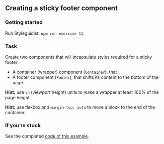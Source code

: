 ## Creating a sticky footer component

### Getting started

Run Styleguidist: `npm run exercise 11`.

### Task

Create two components that will incapsulate styles required for a sticky footer:

* A container (wrapper) component (`Container`), that
* A footer component (`Footer`), that shifts its content to the bottom of the page.

**Hint:** use `vh` (viewport height) units to make a wrapper at least 100% of the page height.

**Hint:** use flexbox and `margin-top: auto` to move a block to the end of the container.

### If you’re stuck

See the completed [code of this example](../../components/app/Dogs.js).
